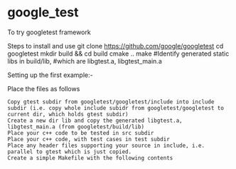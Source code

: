 # google_test
To try googletest framework

Steps to install and use
git clone https://github.com/google/googletest
cd googletest
mkdir build && cd build
cmake ..
make
#Identify generated static libs in build/lib, 
#which are libgtest.a, libgtest_main.a

Setting up the first example:-

Place the files as follows

    Copy gtest subdir from googletest/googletest/include into include subdir (i.e. copy whole include subidr from googletest/googletest to current dir, which holds gtest subdir)
    Create a new dir lib and copy the generated libgtest.a, libgtest_main.a (from googletest/build/lib)
    Place your c++ code to be tested in src subdir
    Place your c++ code, with test cases in test subdir
    Place any header files supporting your source in include, i.e. parallel to gtest which is just copied.
    Create a simple Makefile with the following contents
